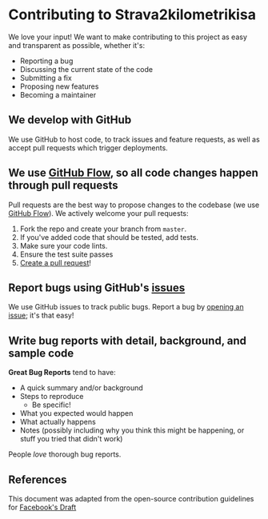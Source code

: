 # Contributing to Strava2kilometrikisa

We love your input! We want to make contributing to this project as easy and transparent as possible, whether it's:

- Reporting a bug
- Discussing the current state of the code
- Submitting a fix
- Proposing new features
- Becoming a maintainer

## We develop with GitHub

We use GitHub to host code, to track issues and feature requests, as well as accept pull requests which trigger deployments.

## We use [GitHub Flow](https://guides.github.com/introduction/flow/index.html), so all code changes happen through pull requests

Pull requests are the best way to propose changes to the codebase (we use [GitHub Flow](https://guides.github.com/introduction/flow/index.html)). We actively welcome your pull requests:

1. Fork the repo and create your branch from `master`.
1. If you've added code that should be tested, add tests.
1. Make sure your code lints.
1. Ensure the test suite passes
1. [Create a pull request](https://github.com/jaamo/strava2kilometrikisa/compare)!

## Report bugs using GitHub's [issues](https://github.com/jaamo/strava2kilometrikisa/issues)

We use GitHub issues to track public bugs. Report a bug by [opening an issue](https://github.com/jaamo/strava2kilometrikisa/issues/new); it's that easy!

## Write bug reports with detail, background, and sample code

**Great Bug Reports** tend to have:

- A quick summary and/or background
- Steps to reproduce
  - Be specific!
- What you expected would happen
- What actually happens
- Notes (possibly including why you think this might be happening, or stuff you tried that didn't work)

People _love_ thorough bug reports.

## References

This document was adapted from the open-source contribution guidelines for [Facebook's Draft](https://github.com/facebook/draft-js/blob/a9316a723f9e918afde44dea68b5f9f39b7d9b00/CONTRIBUTING.md)
